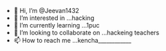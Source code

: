 - 👋 Hi, I’m @Jeevan1432
- 👀 I’m interested in ...hacking
- 🌱 I’m currently learning ...1puc
- 💞️ I’m looking to collaborate on ...hackeing teachers
- 📫 How to reach me ...kencha____________

<!---
Jeevan1432/Jeevan1432 is a ✨ special ✨ repository because its `README.md` (this file) appears on your GitHub profile.
You can click the Preview link to take a look at your changes.
--->
